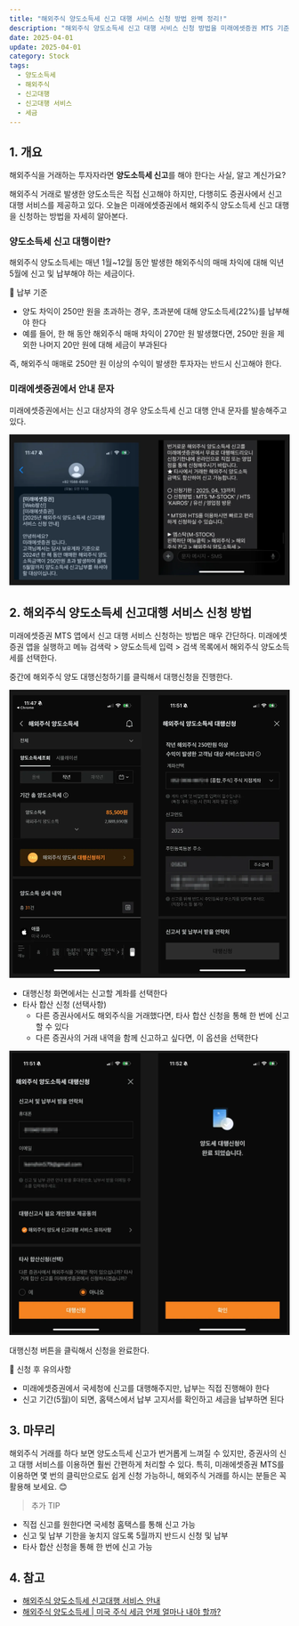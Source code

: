```yaml
---
title: "해외주식 양도소득세 신고 대행 서비스 신청 방법 완벽 정리!"
description: "해외주식 양도소득세 신고 대행 서비스 신청 방법을 미래에셋증권 MTS 기준으로 상세히 안내하며, 양도소득세 납부 기준(250만원 초과분 22%), 신고대행 신청 절차, 타사 합산 신청 방법과 신고 후 유의사항을 설명합니다."
date: 2025-04-01
update: 2025-04-01
category: Stock
tags:
  - 양도소득세
  - 해외주식
  - 신고대행
  - 신고대행 서비스
  - 세금
---
```


## 1. 개요

해외주식을 거래하는 투자자라면 **양도소득세 신고**를 해야 한다는 사실, 알고 계신가요?

해외주식 거래로 발생한 양도소득은 직접 신고해야 하지만, 다행히도 증권사에서 신고 대행 서비스를 제공하고 있다. 오늘은 미래에셋증권에서 해외주식 양도소득세 신고 대행을 신청하는 방법을 자세히 알아본다.

### 양도소득세 신고 대행이란?

해외주식 양도소득세는 매년 1월~12월 동안 발생한 해외주식의 매매 차익에 대해 익년 5월에 신고 및 납부해야 하는 세금이다.

📌 납부 기준

- 양도 차익이 250만 원을 초과하는 경우, 초과분에 대해 양도소득세(22%)를 납부해야 한다
- 예를 들어, 한 해 동안 해외주식 매매 차익이 270만 원 발생했다면, 250만 원을 제외한 나머지 20만 원에 대해 세금이 부과된다

즉, 해외주식 매매로 250만 원 이상의 수익이 발생한 투자자는 반드시 신고해야 한다.

### 미래에셋증권에서 안내 문자

미래에셋증권에서는 신고 대상자의 경우 양도소득세 신고 대행 안내 문자를 발송해주고 있다.

![안내 문자](image-20250401232735877.png)



## 2. 해외주식 양도소득세 신고대행 서비스 신청 방법

미래에셋증권 MTS 앱에서 신고 대행 서비스 신청하는 방법은 매우 간단하다. 미래에셋증권 앱을 실행하고 메뉴 검색락 > 양도소득세 입력 > 검색 목록에서 해외주식 양도소득세를 선택한다.

중간에 해외주식 양도 대행신청하기를 클릭해서 대행신청을 진행한다.

![해외주식 양도소득세](image-20250401232647183.png)

- 대행신청 화면에서는 신고할 계좌를 선택한다
- 타사 합산 신청 (선택사항)
  - 다른 증권사에서도 해외주식을 거래했다면, 타사 합산 신청을 통해 한 번에 신고할 수 있다
  - 다른 증권사의 거래 내역을 함께 신고하고 싶다면, 이 옵션을 선택한다

![해외주식 양도소득세 대행신청](image-20250401232713124.png)

대행신청 버튼을 클릭해서 신청을 완료한다.

📌 신청 후 유의사항

- 미래에셋증권에서 국세청에 신고를 대행해주지만, 납부는 직접 진행해야 한다
- 신고 기간(5월)이 되면, 홈택스에서 납부 고지서를 확인하고 세금을 납부하면 된다

## 3. 마무리

해외주식 거래를 하다 보면 양도소득세 신고가 번거롭게 느껴질 수 있지만, 증권사의 신고 대행 서비스를 이용하면 훨씬 간편하게 처리할 수 있다. 특히, 미래에셋증권 MTS를 이용하면 몇 번의 클릭만으로도 쉽게 신청 가능하니, 해외주식 거래를 하시는 분들은 꼭 활용해 보세요. 😊

>  추가 TIP
- 직접 신고를 원한다면 국세청 홈택스를 통해 신고 가능
- 신고 및 납부 기한을 놓치지 않도록 5월까지 반드시 신청 및 납부
- 타사 합산 신청을 통해 한 번에 신고 가능



## 4. 참고

- [해외주식 양도소득세 신고대행 서비스 안내](https://securities.miraeasset.com/bbs/board/message/view.do?categoryId=66&messageCategoryId=0&messageId=2319569)
- [해외주식 양도소득세 | 미국 주식 세금 언제 얼마나 내야 할까?](https://kbthink.com/main/asset-management/wealth-manage-tip/kbthink-original/202409/foreignstocktax.html)

